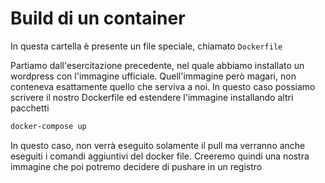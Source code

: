 # Build di un container

In questa cartella è presente un file speciale, chiamato `Dockerfile`

Partiamo dall'esercitazione precedente, nel quale abbiamo installato un wordpress con l'immagine ufficiale. Quell'immagine però magari, non conteneva esattamente quello che serviva a noi. In questo caso possiamo scrivere il nostro Dockerfile ed estendere l'immagine installando altri pacchetti


```bash
docker-compose up
```

In questo caso, non verrà eseguito solamente il pull ma verranno anche eseguiti i comandi aggiuntivi del docker file. Creeremo quindi una nostra immagine che poi potremo decidere di pushare in un registro
